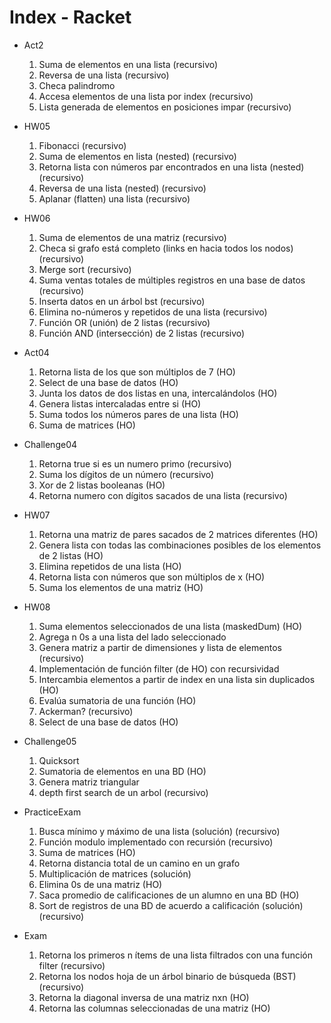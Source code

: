 # Index - Racket

- Act2 
	1. Suma de elementos en una lista (recursivo)
	3. Reversa de una lista (recursivo)
	2. Checa palindromo
	4. Accesa elementos de una lista por index (recursivo)
	5. Lista generada de elementos en posiciones impar (recursivo)


- HW05 
	1. Fibonacci (recursivo)
	2. Suma de elementos en lista (nested) (recursivo)
	3. Retorna lista con números par encontrados en una lista (nested) (recursivo)
	4. Reversa de una lista (nested) (recursivo)
	5. Aplanar (flatten) una lista (recursivo)

- HW06 
	1. Suma de elementos de una matriz (recursivo)
	2. Checa si grafo está completo (links en hacia todos los nodos) (recursivo)
	3. Merge sort (recursivo)
	4. Suma ventas totales de múltiples registros en una base de datos (recursivo)
	5. Inserta datos en un árbol bst (recursivo)
	6. Elimina no-números y repetidos de una lista (recursivo)
	7. Función OR (unión) de 2 listas (recursivo)
	8. Función AND (intersección) de 2 listas (recursivo)

- Act04 
	1. Retorna lista de los que son múltiplos de 7 (HO)
	2. Select de una base de datos (HO)
	4. Junta los datos de dos listas en una, intercalándolos (HO)
	3. Genera listas intercaladas entre si (HO)
	5. Suma todos los números pares de una lista (HO)
	6. Suma de matrices (HO)

- Challenge04 
	1. Retorna true si es un numero primo (recursivo)
	2. Suma los dígitos de un número (recursivo)
	3. Xor de 2 listas booleanas (HO)
	4. Retorna numero con dígitos sacados de una lista (recursivo)

- HW07 
	1. Retorna una matriz de pares sacados de 2 matrices diferentes (HO)
	2. Genera lista con todas las combinaciones posibles de los elementos de 2 listas (HO)
	3. Elimina repetidos de una lista (HO)
	4. Retorna lista con números que son múltiplos de x (HO)
	5. Suma los elementos de una matriz (HO)

- HW08 
	1. Suma elementos seleccionados de una lista (maskedDum) (HO)
	2. Agrega n 0s a una lista del lado seleccionado
	3. Genera matriz a partir de dimensiones y lista de elementos (recursivo)
	4. Implementación de función filter (de HO) con recursividad
	5. Intercambia elementos a partir de index en una lista sin duplicados (HO)
	6. Evalúa sumatoria de una función (HO)
	7. Ackerman? (recursivo)
	8. Select de una base de datos (HO)

- Challenge05 
	1. Quicksort
	2. Sumatoria de elementos en una BD (HO)
	3. Genera matriz triangular
	4. depth first search de un arbol (recursivo)

- PracticeExam 
	1. Busca mínimo y máximo de una lista (solución) (recursivo)
	2. Función modulo implementado con recursión (recursivo)
	3. Suma de matrices (HO)
	4. Retorna distancia total de un camino en un grafo
	5. Multiplicación de matrices (solución)
	6. Elimina 0s de una matriz (HO)
	7. Saca promedio de calificaciones de un alumno en una BD (HO)
	8. Sort de registros de una BD de acuerdo a calificación (solución) (recursivo)

- Exam 
	1. Retorna los primeros n ítems de una lista filtrados con una función filter (recursivo)
	2. Retorna los nodos hoja de un árbol binario de búsqueda (BST) (recursivo)
	3. Retorna la diagonal inversa de una matriz nxn (HO)
	4. Retorna las columnas seleccionadas de una matriz (HO)
